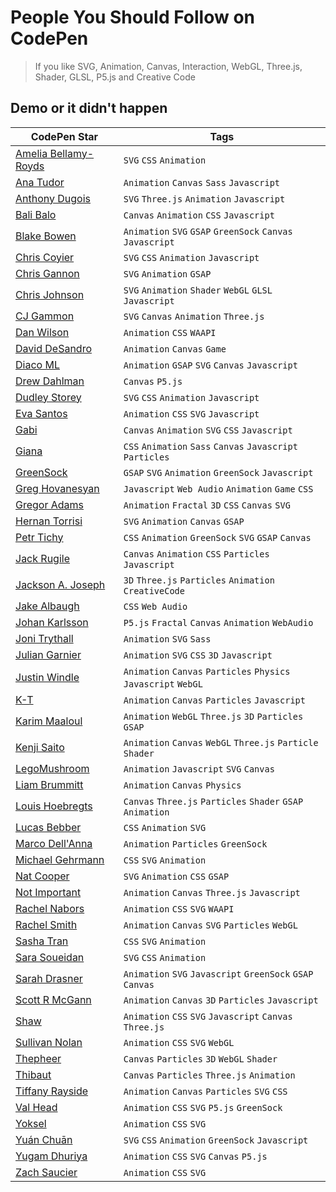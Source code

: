 # People You Should Follow on CodePen
> If you like SVG, Animation, Canvas, Interaction, WebGL, Three.js, Shader, GLSL, P5.js and Creative Code

## Demo or it didn't happen

| CodePen Star | Tags |
|--------------|------|
| [Amelia Bellamy-Royds](https://codepen.io/AmeliaBR/) | `SVG` `CSS` `Animation` |
| [Ana Tudor](https://codepen.io/thebabydino/) | `Animation` `Canvas` `Sass` `Javascript` |
| [Anthony Dugois](http://codepen.io/anthonydugois/) | `SVG` `Three.js` `Animation` `Javascript` |
| [Bali Balo](https://codepen.io/bali_balo/) | `Canvas` `Animation` `CSS` `Javascript`|
| [Blake Bowen](http://codepen.io/osublake/) | `Animation` `SVG` `GSAP` `GreenSock` `Canvas` `Javascript` |
| [Chris Coyier](https://codepen.io/chriscoyier/) | `SVG` `CSS` `Animation` `Javascript` |
| [Chris Gannon](https://codepen.io/chrisgannon/) | `SVG` `Animation` `GSAP` |
| [Chris Johnson](https://codepen.io/jhnsnc/) | `SVG` `Animation` `Shader` `WebGL` `GLSL` `Javascript`|
| [CJ Gammon](https://codepen.io/cjgammon/) | `SVG` `Canvas` `Animation` `Three.js` |
| [Dan Wilson](https://codepen.io/danwilson/) | `Animation` `CSS` `WAAPI` |
| [David DeSandro](https://codepen.io/desandro/) | `Animation` `Canvas` `Game` |
| [Diaco ML](https://codepen.io/MAW/) | `Animation` `GSAP` `SVG` `Canvas` `Javascript` |
| [Drew Dahlman](https://codepen.io/DrewDahlman/) | `Canvas` `P5.js` |
| [Dudley Storey](https://codepen.io/dudleystorey/) | `SVG` `CSS` `Animation` `Javascript` |
| [Eva Santos](https://codepen.io/SoyEva/) | `Animation` `CSS` `SVG` `Javascript` |
| [Gabi](https://codepen.io/enxaneta/) | `Canvas` `Animation` `SVG` `CSS` `Javascript` |
| [Giana](https://codepen.io/giana/) | `CSS` `Animation` `Sass` `Canvas` `Javascript` `Particles` |
| [GreenSock](https://codepen.io/GreenSock/) | `GSAP` `SVG` `Animation` `GreenSock` `Javascript` |
| [Greg Hovanesyan](https://codepen.io/gregh/) | `Javascript` `Web Audio` `Animation` `Game` `CSS` |
| [Gregor Adams](https://codepen.io/pixelass/) | `Animation` `Fractal` `3D` `CSS` `Canvas` `SVG` |
| [Hernan Torrisi](http://codepen.io/airnan/) | `SVG` `Animation` `Canvas` `GSAP` |
| [Petr Tichy](https://codepen.io/ihatetomatoes/) | `CSS` `Animation` `GreenSock` `SVG` `GSAP` `Canvas` |
| [Jack Rugile](https://codepen.io/jackrugile/) | `Canvas` `Animation` `CSS` `Particles` `Javascript` |
| [Jackson A. Joseph](http://codepen.io/alexandrejosephdev/) | `3D` `Three.js` `Particles` `Animation` `CreativeCode`|
| [Jake Albaugh](https://codepen.io/jakealbaugh/) | `CSS` `Web Audio` |
| [Johan Karlsson](http://codepen.io/DonKarlssonSan/) | `P5.js` `Fractal` `Canvas` `Animation` `WebAudio` |
| [Joni Trythall](http://codepen.io/jonitrythall/) | `Animation` `SVG` `Sass` |
| [Julian Garnier](https://codepen.io/juliangarnier/) | `Animation` `SVG` `CSS` `3D` `Javascript` |
| [Justin Windle](http://codepen.io/soulwire/) | `Animation` `Canvas` `Particles` `Physics` `Javascript` `WebGL` |
| [K-T](http://codepen.io/K-T/) | `Animation` `Canvas` `Particles` `Javascript` |
| [Karim Maaloul](https://codepen.io/Yakudoo/) | `Animation` `WebGL` `Three.js` `3D` `Particles` `GSAP` |
| [Kenji Saito](http://codepen.io/kenjiSpecial/) | `Animation` `Canvas` `WebGL` `Three.js` `Particle` `Shader` |
| [LegoMushroom](http://codepen.io/sol0mka/) | `Animation` `Javascript` `SVG` `Canvas` |
| [Liam Brummitt](http://codepen.io/liabru/) | `Animation` `Canvas` `Physics` |
| [Louis Hoebregts](https://codepen.io/Mamboleoo/) | `Canvas` `Three.js` `Particles` `Shader` `GSAP` `Animation` |
| [Lucas Bebber](http://codepen.io/lbebber/) | `CSS` `Animation` `SVG` |
| [Marco Dell'Anna](https://codepen.io/plasm/) | `Animation` `Particles` `GreenSock` |
| [Michael Gehrmann](http://codepen.io/g12n/) | `CSS` `SVG` `Animation` |
| [Nat Cooper](https://codepen.io/natacoops/) | `SVG` `Animation` `CSS` `GSAP` |
| [Not Important](https://codepen.io/clindsey/) | `Animation` `Canvas` `Three.js` `Javascript` |
| [Rachel Nabors](https://codepen.io/rachelnabors/) | `Animation` `CSS` `SVG` `WAAPI` |
| [Rachel Smith](https://codepen.io/rachsmith/) | `Animation` `Canvas` `SVG` `Particles` `WebGL` |
| [Sasha Tran](https://codepen.io/sashatran/) | `CSS` `SVG` `Animation` |
| [Sara Soueidan](http://codepen.io/SaraSoueidan/) | `SVG` `CSS` `Animation` |
| [Sarah Drasner](http://codepen.io/sdras/) | `Animation` `SVG` `Javascript` `GreenSock` `GSAP` `Canvas` |
| [Scott R McGann](https://codepen.io/cantelope/) | `Animation` `Canvas` `3D` `Particles` `Javascript` |
| [Shaw](https://codepen.io/shshaw/) | `Animation` `CSS` `SVG` `Javascript` `Canvas` `Three.js`  |
| [Sullivan Nolan](https://codepen.io/nolakat/) | `Animation` `CSS` `SVG` `WebGL` |
| [Thepheer](https://codepen.io/thepheer/) | `Canvas` `Particles` `3D` `WebGL` `Shader` |
| [Thibaut](http://codepen.io/Thibka/) | `Canvas` `Particles` `Three.js` `Animation` |
| [Tiffany Rayside](http://codepen.io/tmrDevelops/) | `Animation` `Canvas` `Particles` `SVG` `CSS` |
| [Val Head](https://codepen.io/valhead/) | `Animation` `CSS` `SVG` `P5.js` `GreenSock` |
| [Yoksel](https://codepen.io/yoksel/) | `Animation` `CSS` `SVG` |
| [Yuán Chuān](https://codepen.io/yuanchuan/) | `SVG` `CSS` `Animation` `GreenSock` `Javascript` |
| [Yugam Dhuriya](https://codepen.io/pizza3/) | `Animation` `CSS` `SVG` `Canvas` `P5.js` |
| [Zach Saucier](http://codepen.io/Zeaklous/) | `Animation` `CSS` `SVG` |
